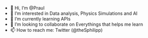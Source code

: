 - 👋 Hi, I’m @PrauI
- 👀 I’m interested in Data analysis, Physics Simulations and AI
- 🌱 I’m currently learning APIs 
- 💞️ I’m looking to collaborate on Everythings that helps me learn
- 📫 How to reach me: Twitter (@theSphilipp)


